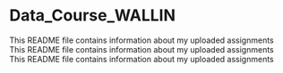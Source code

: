 # Data_Course_WALLIN
This README file contains information about my uploaded assignments
This README file contains information about my uploaded assignments
This README file contains information about my uploaded assignments
